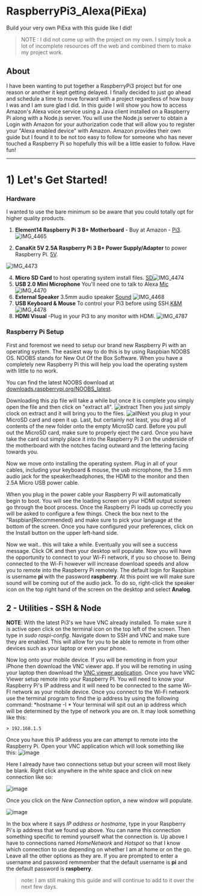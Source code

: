 # RaspberryPi3_Alexa(PiExa)
Build your very own PiExa with this guide like I did!
> NOTE : I did not come up with the project on my own. I simply took a lot of incomplete resources off the web and combined them to make my project work. 

## About 
I have been wanting to put together a RaspberryPi3 project but for one reason or another it kept getting delayed. I finally decided to just go ahead and schedule a time to move forward with a project regardless of how busy I was and I am sure glad I did. In this guide I will show you how to access Amazon's Alexa voice service using a Java client installed on a Raspberry Pi along with a Node.js server.  You will use the Node.js server to obtain a Login with Amazon for your authorization code that will allow you to register your "Alexa enabled device" with Amazon. Amazon provides their own guide but I found it to be not too easy to follow for someone who has never touched a Raspberry Pi so hopefully this will be a little easier to follow. Have fun!

___
# 1) Let's Get Started!

### Hardware 
I wanted to use the bare minimum so be aware that you could totally opt for higher quality products.


1. **Element14 Raspberry Pi 3 B+ Motherboard**  - Buy at Amazon - [Pi3](https://www.amazon.com/gp/product/B07BDR5PDW/ref=ppx_yo_dt_b_asin_title_o00_s01?ie=UTF8&psc=1).
![IMG_4465](https://user-images.githubusercontent.com/47153835/56514722-e9d9ca00-64ea-11e9-96da-b1d28ea35203.png)

2. **CanaKit 5V 2.5A Raspberry Pi 3 B+ Power Supply/Adapter** to power Raspberry Pi. [5V](https://www.amazon.com/gp/product/B00MARDJZ4/ref=ppx_od_dt_b_asin_title_s01?ie=UTF8&psc=1).

![IMG_4473](https://user-images.githubusercontent.com/47153835/56515147-10e4cb80-64ec-11e9-8ce9-38e59534fcee.png)

4. **Micro SD Card** to host operating system install files. [SD](https://www.amazon.com/gp/product/B073K14CVB/ref=ppx_od_dt_b_asin_title_s01?ie=UTF8&psc=1)![IMG_4474](https://user-images.githubusercontent.com/47153835/56515321-7fc22480-64ec-11e9-9505-8d3a300dea2c.png)
5. **USB 2.0 Mini Microphone** You'll need one to talk to Alexa [Mic](https://www.amazon.com/gp/product/B01KLRBHGM/ref=ppx_od_dt_b_asin_title_s01?ie=UTF8&psc=1)
![IMG_4470](https://user-images.githubusercontent.com/47153835/56515352-91a3c780-64ec-11e9-8b0c-e5d12eb41969.png)
6. **External Speaker** 3.5mm audio speaker [Sound](https://www.amazon.com/gp/product/B00L4RFC5Q/ref=ppx_od_dt_b_asin_title_s01?ie=UTF8&psc=1)
![IMG_4468](https://user-images.githubusercontent.com/47153835/56515419-b730d100-64ec-11e9-99c9-f8454747b76e.png)
7.  **USB Keyboard & Mouse** To control your Pi3 before using SSH.[K&M](https://www.amazon.com/Verbatim-99202-Slimline-Keyboard-Mouse/dp/B017M4J1BU/ref=sr_1_4?crid=3AGEMJ0TF5NJO&keywords=usb+keyboard&qid=1555951022&s=wireless&sprefix=usb+keyb%2Cmobile%2C192&sr=1-4)![IMG_4478](https://user-images.githubusercontent.com/47153835/56515606-1858a480-64ed-11e9-8177-04b59ebe610c.png)
8. **HDMI Visual** -Plug in your Pi3 to any monitor with HDMI.
![IMG_4787](https://user-images.githubusercontent.com/47153835/56515693-5786f580-64ed-11e9-98da-250487cbba04.png)

### Raspberry Pi Setup
First and foremost we need to setup our brand new Raspberry Pi with an operating system. The easiest way to do this is by using Raspbian NOOBS OS. NOOBS stands for New Out Of the Box Software. When you have a completely new Raspberry Pi this will help you load the operating system with little to no work.  

You can find the latest NOOBS download at [downloads.raspberrypi.org/NOOBS_latest](https://downloads.raspberrypi.org/NOOBS_latest).

Downloading this zip file will take a while but once it is complete you simply open the file and then click on "extract all". ![extract](https://user-images.githubusercontent.com/47153835/56516329-0841c480-64ef-11e9-9e51-6d7d72ece6ea.PNG)
Then you just simply clock on extract and it will bring you to the files. 
![all](https://user-images.githubusercontent.com/47153835/56516337-0e37a580-64ef-11e9-8583-03c949dd3fff.PNG)Next you plug in your MicroSD card and open it up. Last, but certainly not least, you drag all of contents of the new folder onto the empty MicroSD card. Before you pull out the MicroSD card, make sure to properly eject the card. Once you have take the card out simply place it into the Raspberry Pi 3 on the underside of the motherboard with the notches facing outward and the lettering facing towards you. 

Now we move onto installing the operating system. Plug in all of your cables, including your keyboard & mouse, the usb microphone, the 3.5 mm audio jack for the speaker/headphones, the HDMI to the monitor and then 2.5A Micro USB power cable. 

When you plug in the power cable your Raspberry Pi will automatically begin to boot. You will see the loading screen on your HDMI output screen go through the boot process.  Once the Raspberry Pi loads up correctly you will be asked to configure a few things. Check the box next to the "Raspbian[Recommended} and make sure to pick your language at the bottom of the screen. Once you have configured your preferences, click on the Install button on the upper left-hand side. 

Now we wait.. this will take a while. Eventually you will see a success message. Click OK and then your desktop will populate. Now you will have the opportunity to connect to your Wi-Fi network, if you so choose to. Being connected to the Wi-Fi however will increase download speeds and allow you to remote into the Raspberry Pi remotely. The default login for Raspbian is username **pi** with the password **raspberry**. At this point we will make sure sound will be coming out of the audio jack. To do so, right-click the speaker icon on the top right hand of the screen on the desktop and select **Analog**. 


## 2 - Utilities - SSH & Node
**NOTE**: With the latest Pi3's we have VNC already installed. To make sure it is active open click on the terminal icon on the top left of the screen. Then type in *sudo raspi-config*. Navigate down to SSH and VNC and make sure they are enabled. This will allow for you to be able to remote in from other devices such as your laptop or even your phone.

Now log onto your mobile device. If you will be remoting in from your iPhone then download the VNC viewer app. If you will be remoting in using your laptop then download the [VNC viewer application](https://www.realvnc.com/en/connect/download/viewer/).
Once  you have VNC Viewer setup remote into your Raspberry PI. 
You will need to know your Raspberry Pi's IP address and it will need to be connected to the same Wi-FI network as your mobile device. Once you connect to the Wi-Fi network use the terminal program to find the ip address by using the following command: 
*hostname -I *
Your terminal will spit out an ip address which will be determined by the type of network you are on. It may look something like this:

	> 192.168.1.5

Once you have this IP address you are can attempt to remote into the Raspberry Pi. Open your VNC application which will look something like this:
![image](https://user-images.githubusercontent.com/47153835/56533224-1f42df80-650c-11e9-987c-75213c6ac3c7.png)

Here I already have two connections setup but your screen will most likely be blank. Right click anywhere in the white space and click on new connection like so:

![image](https://user-images.githubusercontent.com/47153835/56533349-5618f580-650c-11e9-9e79-f073b3d5e9b9.png)

Once you click on the *New Connection* option, a new window will populate. 

![image](https://user-images.githubusercontent.com/47153835/56533397-6630d500-650c-11e9-876d-afe246a610b8.png)

In the box where it says *IP address or hostname*, type in your Raspberry Pi's ip address that we found up above. You can name this connection something specific to remind yourself what the connection is. Up above I have to connections named *HomeNetwork* and *Hotspot* so that I know which connection to use depending on whether I am at home or on the go. Leave all the other options as they are. If you are prompted to enter a username and password remmember that the default username is **pi** and the default password is **raspberry**. 


>note: I am still making this guide and will continue to add to it over the next few days.
